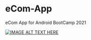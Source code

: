 # eCom-App
eCom App for Android BootCamp 2021

[![IMAGE ALT TEXT HERE](https://img.youtube.com/vi/4cVe_IvqbXU/0.jpg)](https://www.youtube.com/watch?v=4cVe_IvqbXU)
